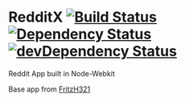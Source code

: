 RedditX [![Build Status](https://travis-ci.org/SlashmanX/RedditX.svg)](https://travis-ci.org/SlashmanX/RedditX) [![Dependency Status](https://david-dm.org/SlashmanX/RedditX.svg)](https://david-dm.org/SlashmanX/RedditX) [![devDependency Status](https://david-dm.org/SlashmanX/RedditX/dev-status.svg)](https://david-dm.org/SlashmanX/RedditX#info=devDependencies)
====================
Reddit App built in Node-Webkit

Base app from [FritzH321](https://github.com/FritzH321/node-webkit-base-app)